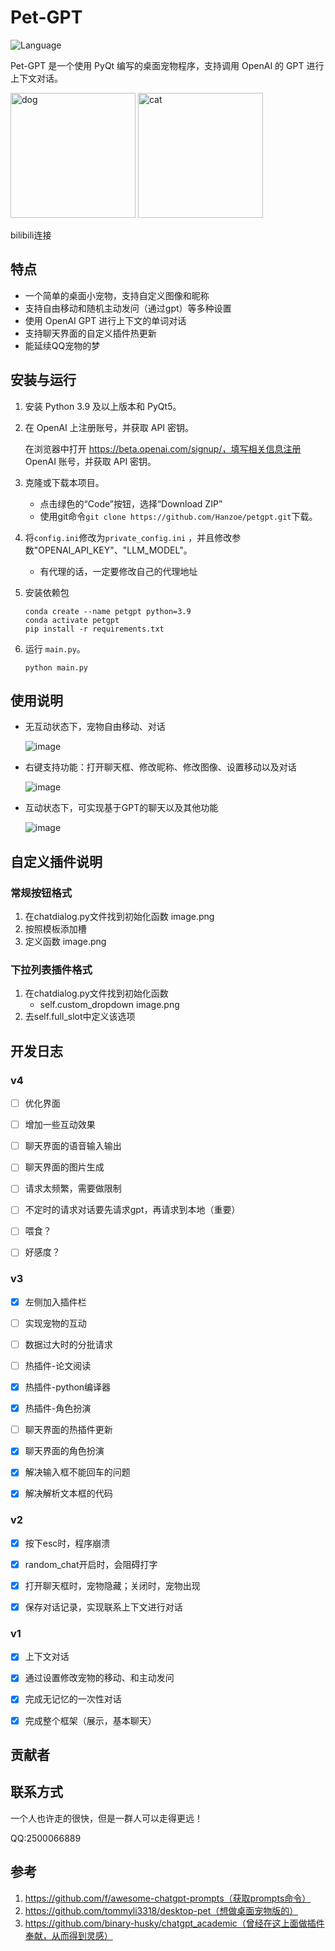 # Pet-GPT

![Language](https://img.shields.io/badge/language-python-brightgreen)  

Pet-GPT 是一个使用 PyQt 编写的桌面宠物程序，支持调用 OpenAI 的 GPT 进行上下文对话。

<div>
  <img src="https://user-images.githubusercontent.com/46673445/232178202-3e4a7558-be9a-4708-b6e4-a8baff0080af.png" alt="dog" width="200" style="display: inline-block;">
  <img src="https://user-images.githubusercontent.com/46673445/232195799-c33cfe5c-1dd5-49bb-bc2e-bdc66a61859f.png" alt="cat" width="200" style="display: inline-block;">
</div>

bilibili连接


## 特点

- 一个简单的桌面小宠物，支持自定义图像和昵称
- 支持自由移动和随机主动发问（通过gpt）等多种设置
- 使用 OpenAI GPT 进行上下文的单词对话
- 支持聊天界面的自定义插件热更新
- 能延续QQ宠物的梦

## 安装与运行

1. 安装 Python 3.9 及以上版本和 PyQt5。

2. 在 OpenAI 上注册账号，并获取 API 密钥。

   在浏览器中打开 https://beta.openai.com/signup/，填写相关信息注册 OpenAI 账号，并获取 API 密钥。

3. 克隆或下载本项目。

   - 点击绿色的“Code”按钮，选择“Download ZIP”
   - 使用git命令`git clone https://github.com/Hanzoe/petgpt.git`下载。

4. 将`config.ini`修改为`private_config.ini` ，并且修改参数"OPENAI_API_KEY"、"LLM_MODEL"。
   - 有代理的话，一定要修改自己的代理地址

5. 安装依赖包

   ```
   conda create --name petgpt python=3.9
   conda activate petgpt
   pip install -r requirements.txt
   ```

   

6. 运行 `main.py`。

   ```
   python main.py
   ```

## 使用说明

- 无互动状态下，宠物自由移动、对话

  ![image](https://user-images.githubusercontent.com/46673445/232179367-46acb6c8-4eaf-45e5-86a2-fd92c1ef2fd3.png)

- 右键支持功能：打开聊天框、修改昵称、修改图像、设置移动以及对话

  ![image](https://user-images.githubusercontent.com/46673445/232179374-458f6fd5-85d3-41ee-889e-28b98174b240.png)

- 互动状态下，可实现基于GPT的聊天以及其他功能

  ![image](https://user-images.githubusercontent.com/46673445/232179379-ce3bc253-aae8-45f0-8312-15518c9cff1c.png)

## 自定义插件说明
### 常规按钮格式
1. 在chatdialog.py文件找到初始化函数
   image.png
2. 按照模板添加槽
3. 定义函数
   image.png

### 下拉列表插件格式
1. 在chatdialog.py文件找到初始化函数
   - self.custom_dropdown
   image.png
2. 去self.full_slot中定义该选项

## 开发日志

### v4
- [ ] 优化界面
- [ ] 增加一些互动效果
- [ ] 聊天界面的语音输入输出
- [ ] 聊天界面的图片生成
- [ ] 请求太频繁，需要做限制
- [ ] 不定时的请求对话要先请求gpt，再请求到本地（重要）
- [ ] 喂食？
- [ ] 好感度？


### v3
- [x] 左侧加入插件栏
- [ ] 实现宠物的互动
- [ ] 数据过大时的分批请求
- [ ] 热插件-论文阅读
- [x] 热插件-python编译器
- [x] 热插件-角色扮演
- [ ] 聊天界面的热插件更新
- [x] 聊天界面的角色扮演
- [x] 解决输入框不能回车的问题
- [x] 解决解析文本框的代码


### v2
- [x] 按下esc时，程序崩溃
- [x] random_chat开启时，会阻碍打字
- [x] 打开聊天框时，宠物隐藏；关闭时，宠物出现
- [x] 保存对话记录，实现联系上下文进行对话


### v1
- [x] 上下文对话
- [x] 通过设置修改宠物的移动、和主动发问
- [x] 完成无记忆的一次性对话
- [x] 完成整个框架（展示，基本聊天）


## 贡献者


## 联系方式

一个人也许走的很快，但是一群人可以走得更远！

QQ:2500066889

## 参考
1. https://github.com/f/awesome-chatgpt-prompts（获取prompts命令）
2. https://github.com/tommyli3318/desktop-pet（想做桌面宠物版的）
3. https://github.com/binary-husky/chatgpt_academic（曾经在这上面做插件奉献，从而得到灵感）
